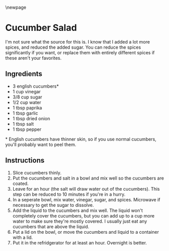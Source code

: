 \newpage

# Cucumber Salad

I'm not sure what the source for this is. I know that I added a lot more
spices, and reduced the added sugar. You can reduce the spices significantly
if you want, or replace them with entirely different spices if these aren't
your favorites.

## Ingredients

  * 3 english cucumbers*
  * 1 cup vinegar
  * 3/8 cup sugar
  * 1/2 cup water
  * 1 tbsp paprika
  * 1 tbsp garlic
  * 1 tbsp dried onion
  * 1 tbsp salt
  * 1 tbsp pepper

\* English cucumbers have thinner skin, so if you use normal cucumbers, you'll
   probably want to peel them.

## Instructions

 1. Slice cucumbers thinly.
 2. Put the cucumbers and salt in a bowl and mix well so the cucumbers are
    coated.
 3. Leave for an hour (the salt will draw water out of the cucumbers). This
    step can be reduced to 10 minutes if you're in a hurry.
 4. In a seperate bowl, mix water, vinegar, sugar, and spices. Microwave if
    necessary to get the sugar to dissolve.
 5. Add the liquid to the cucumbers and mix well. The liquid won't completely
    cover the cucumbers, but you can add up to a cup more water to make sure
    they're mostly covered. I usually just eat any cucumbers that are above
    the liquid.
 6. Put a lid on the bowl, or move the cucumbers and liquid to a container with
    a lid.
 7. Put it in the refridgerator for at least an hour. Overnight is better.
